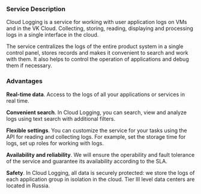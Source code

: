 ### Service Description

Cloud Logging is a service for working with user application logs on VMs and in the VK Cloud. Collecting, storing, reading, displaying and processing logs in a single interface in the cloud.

The service centralizes the logs of the entire product system in a single control panel, stores records and makes it convenient to search and work with them. It also helps to control the operation of applications and debug them if necessary.

### Advantages

**Real-time data**. Access to the logs of all your applications or services in real time.

**Convenient search**. In Cloud Logging, you can search, view and analyze logs using text search with additional filters.

**Flexible settings**. You can customize the service for your tasks using the API for reading and collecting logs. For example, set the storage time for logs, set up roles for working with logs.

**Availability and reliability**. We will ensure the operability and fault tolerance of the service and guarantee its availability according to the SLA.

**Safety**. In Cloud Logging, all data is securely protected: we store the logs of each application group in isolation in the cloud. Tier III level data centers are located in Russia.
